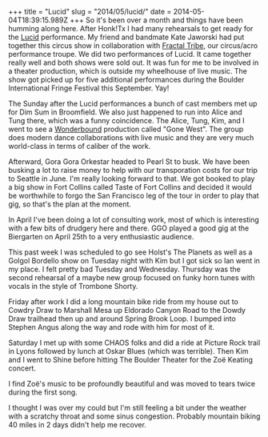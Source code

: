 +++
title = "Lucid"
slug = "2014/05/lucid/"
date = 2014-05-04T18:39:15.989Z
+++
So it's been over a month and things have been humming along here. After Honk!Tx I had many rehearsals to get ready for the [Lucid](http://lucidshow.com) performance. My friend and bandmate Kate Jaworski had put together this circus show in collaboration with [Fractal Tribe](http://fractaltribe.com/), our circus/acro performance troupe. We did two performances of Lucid. It came together really well and both shows were sold out. It was fun for me to be involved in a theater production, which is outside my wheelhouse of live music. The show got picked up for five additional performances during the Boulder International Fringe Festival this September. Yay!

The Sunday after the Lucid performances a bunch of cast members met up for Dim Sum in Broomfield. We also just happened to run into Alice and Tung there, which was a funny coincidence. The Alice, Tung, Kim, and I went to see a [Wonderbound](http://wonderbound.com/) production called "Gone West". The group does modern dance collaborations with live music and they are very much world-class in terms of caliber of the work.

Afterward, Gora Gora Orkestar headed to Pearl St to busk. We have been busking a lot to raise money to help with our transporation costs for our trip to Seattle in June. I'm really looking forward to that. We got booked to play a big show in Fort Collins called Taste of Fort Collins and decided it would be worthwhile to forgo the San Francisco leg of the tour in order to play that gig, so that's the plan at the moment.

In April I've been doing a lot of consulting work, most of which is interesting with a few bits of drudgery here and there. GGO played a good gig at the Biergarten on April 25th to a very enthusiastic audience.

This past week I was scheduled to go see Holst's The Planets as well as a Golgol Bordello show on Tuesday night with Kim but I got sick so Ian went in my place. I felt pretty bad Tuesday and Wednesday. Thursday was the second rehearsal of a maybe new group focused on funky horn tunes with vocals in the style of Trombone Shorty.

Friday after work I did a long mountain bike ride from my house out to Cowdry Draw to Marshall Mesa up Eldorado Canyon Road to the Dowdy Draw trailhead then up and around Spring Brook Loop. I bumped into Stephen Angus along the way and rode with him for most of it.

Saturday I met up with some CHAOS folks and did a ride at Picture Rock trail in Lyons followed by lunch at Oskar Blues (which was terrible). Then Kim and I went to Shine before hitting The Boulder Theater for the Zoë Keating concert.

I find Zoë's music to be profoundly beautiful and was moved to tears twice during the first song.

I thought I was over my could but I'm still feeling a bit under the weather with a scratchy throat and some sinus congestion. Probably mountain biking 40 miles in 2 days didn't help me recover.
